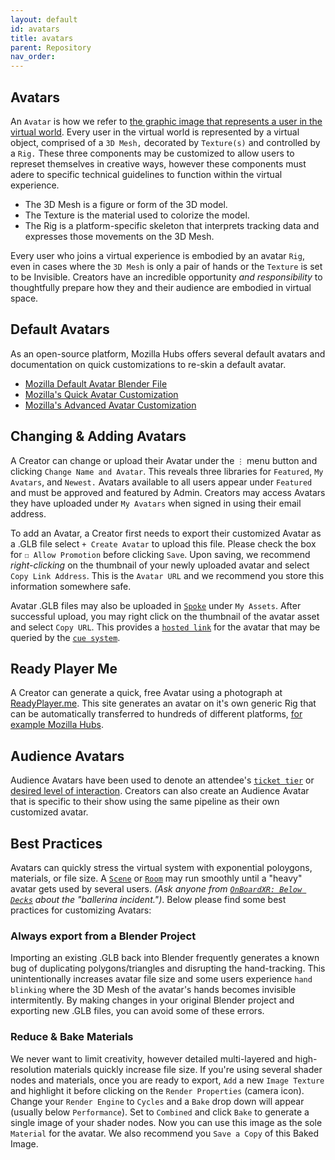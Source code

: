 ```yaml
---
layout: default
id: avatars
title: avatars
parent: Repository
nav_order: 
---
```


## Avatars
An `Avatar` is how we refer to [the graphic image that represents a user in the virtual world](https://www.xrtoday.com/virtual-reality/what-is-an-avatar-in-the-metaverse/). Every user in the virtual world is represented by a virtual object, comprised of a `3D Mesh,` decorated by `Texture(s)` and controlled by a `Rig.` These three components may be customized to allow users to represet themselves in creative ways, however these components must adere to specific technical guidelines to function within the virtual experience. 

- The 3D Mesh is a figure or form of the 3D model. 
- The Texture is the material used to colorize the model.
- The Rig is a platform-specific skeleton that interprets tracking data and expresses those movements on the 3D Mesh.

Every user who joins a virtual experience is embodied by an avatar `Rig`, even in cases where the `3D Mesh` is only a pair of hands or the `Texture` is set to be Invisible. Creators have an incredible opportunity *and responsibility* to thoughtfully prepare how they and their audience are embodied in virtual space. 

## Default Avatars
As an open-source platform, Mozilla Hubs offers several default avatars and documentation on quick customizations to re-skin a default avatar. 
- [Mozilla Default Avatar Blender File](https://github.com/MozillaReality/hubs-avatar-pipelines/tree/master/Blender/AvatarBot)
- [Mozilla's Quick Avatar Customization](https://hubs.mozilla.com/docs/intro-avatars.html)
- [Mozilla's Advanced Avatar Customization](https://hubs.mozilla.com/docs/creators-advanced-avatar-customization.html)

## Changing & Adding Avatars
A Creator can change or upload their Avatar under the `⋮` menu button and clicking `Change Name and Avatar`. This reveals three libraries for `Featured`, `My Avatars`, and `Newest.` Avatars available to all users appear under `Featured` and must be approved and featured by Admin. Creators may access Avatars they have uploaded under `My Avatars` when signed in using their email address. 

To add an Avatar, a Creator first needs to export their customized Avatar as a .GLB file select `+ Create Avatar` to upload this file. Please check the box for `☐ Allow Promotion` before clicking `Save`. Upon saving, we recommend *right-clicking* on the thumbnail of your newly uploaded avatar and select `Copy Link Address`. This is the `Avatar URL` and we recommend you store this information somewhere safe.

Avatar .GLB files may also be uploaded in [`Spoke`](./glossary-scenes.md) under `My Assets`. After successful upload, you may right click on the thumbnail of the avatar asset and select `Copy URL`. This provides a [`hosted link`](./cue-system.md) for the avatar that may be queried by the [`cue system`](./cue-system.md).

## Ready Player Me
A Creator can generate a quick, free Avatar using a photograph at [ReadyPlayer.me](https://readyplayer.me/). This site generates an avatar on it's own generic Rig that can be automatically transferred to hundreds of different platforms, [for example Mozilla Hubs](https://blog.readyplayer.me/mozilla-hubs-custom-3d-avatar/).

## Audience Avatars
Audience Avatars have been used to denote an attendee's [`ticket tier`](./glossary-tickets.md/) or [desired level of interaction](./glossary-tickets.md/#audience-avatars). Creators can also create an Audience Avatar that is specific to their show using the same pipeline as their own customized avatar. 

## Best Practices
Avatars can quickly stress the virtual system with exponential poloygons, materials, or file size. A [`Scene`](./glossary-scene.md) or [`Room`](./glossary-room.md) may run smoothly until a "heavy" avatar gets used by several users. *(Ask anyone from [`OnBoardXR: Below Decks`](./obxr-below-deck.md) about the "ballerina incident.")*. Below please find some best practices for customizing Avatars:

### Always export from a Blender Project
Importing an existing .GLB back into Blender frequently generates a known bug of duplicating polygons/triangles and disrupting the hand-tracking. This unintentionally increases avatar file size and some users experience `hand blinking` where the 3D Mesh of the avatar's hands becomes invisible intermitently. By making changes in your original Blender project and exporting new .GLB files, you can avoid some of these errors. 

### Reduce & Bake Materials
We never want to limit creativity, however detailed multi-layered and high-resolution materials quickly increase file size. If you're using several shader nodes and materials, once you are ready to export, `Add` a new `Image Texture` and highlight it before clicking on the `Render Properties` (camera icon). Change your `Render Engine` to `Cycles` and a `Bake` drop down will appear (usually below `Performance`). Set to `Combined` and click `Bake` to generate a single image of your shader nodes. Now you can use this image as the sole `Material` for the avatar. We also recommend you `Save a Copy` of this Baked Image.
